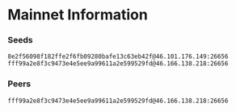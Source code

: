 # Mainnet Information

### Seeds

```
8e2f56098f182ffe2f6fb09280bafe13c63eb42f@46.101.176.149:26656
fff99a2e8f3c9473e4e5ee9a99611a2e599529fd@46.166.138.218:26656
```

### Peers

```
fff99a2e8f3c9473e4e5ee9a99611a2e599529fd@46.166.138.218:26656
```
